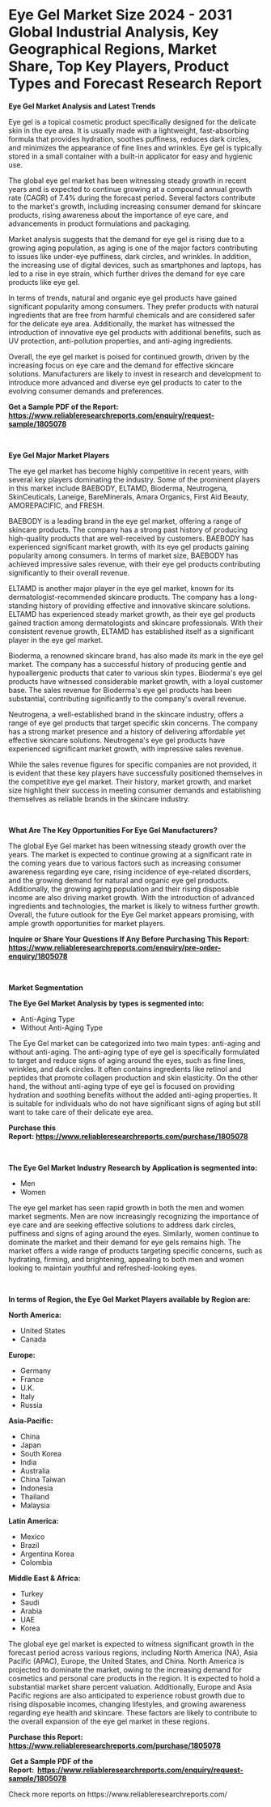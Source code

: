 <p><h1>Eye Gel Market Size 2024 - 2031 Global Industrial Analysis, Key Geographical Regions, Market Share, Top Key Players, Product Types and Forecast Research Report</h1></p><p><strong>Eye Gel Market Analysis and Latest Trends</strong></p>
<p><p>Eye gel is a topical cosmetic product specifically designed for the delicate skin in the eye area. It is usually made with a lightweight, fast-absorbing formula that provides hydration, soothes puffiness, reduces dark circles, and minimizes the appearance of fine lines and wrinkles. Eye gel is typically stored in a small container with a built-in applicator for easy and hygienic use.</p><p>The global eye gel market has been witnessing steady growth in recent years and is expected to continue growing at a compound annual growth rate (CAGR) of 7.4% during the forecast period. Several factors contribute to the market's growth, including increasing consumer demand for skincare products, rising awareness about the importance of eye care, and advancements in product formulations and packaging.</p><p>Market analysis suggests that the demand for eye gel is rising due to a growing aging population, as aging is one of the major factors contributing to issues like under-eye puffiness, dark circles, and wrinkles. In addition, the increasing use of digital devices, such as smartphones and laptops, has led to a rise in eye strain, which further drives the demand for eye care products like eye gel.</p><p>In terms of trends, natural and organic eye gel products have gained significant popularity among consumers. They prefer products with natural ingredients that are free from harmful chemicals and are considered safer for the delicate eye area. Additionally, the market has witnessed the introduction of innovative eye gel products with additional benefits, such as UV protection, anti-pollution properties, and anti-aging ingredients.</p><p>Overall, the eye gel market is poised for continued growth, driven by the increasing focus on eye care and the demand for effective skincare solutions. Manufacturers are likely to invest in research and development to introduce more advanced and diverse eye gel products to cater to the evolving consumer demands and preferences.</p></p>
<p><strong>Get a Sample PDF of the Report:&nbsp; <a href="https://www.reliableresearchreports.com/enquiry/request-sample/1805078">https://www.reliableresearchreports.com/enquiry/request-sample/1805078</a></strong></p>
<p>&nbsp;</p>
<p><strong>Eye Gel Major Market Players</strong></p>
<p><p>The eye gel market has become highly competitive in recent years, with several key players dominating the industry. Some of the prominent players in this market include BAEBODY, ELTAMD, Bioderma, Neutrogena, SkinCeuticals, Laneige, BareMinerals, Amara Organics, First Aid Beauty, AMOREPACIFIC, and FRESH.</p><p>BAEBODY is a leading brand in the eye gel market, offering a range of skincare products. The company has a strong past history of producing high-quality products that are well-received by customers. BAEBODY has experienced significant market growth, with its eye gel products gaining popularity among consumers. In terms of market size, BAEBODY has achieved impressive sales revenue, with their eye gel products contributing significantly to their overall revenue.</p><p>ELTAMD is another major player in the eye gel market, known for its dermatologist-recommended skincare products. The company has a long-standing history of providing effective and innovative skincare solutions. ELTAMD has experienced steady market growth, as their eye gel products gained traction among dermatologists and skincare professionals. With their consistent revenue growth, ELTAMD has established itself as a significant player in the eye gel market.</p><p>Bioderma, a renowned skincare brand, has also made its mark in the eye gel market. The company has a successful history of producing gentle and hypoallergenic products that cater to various skin types. Bioderma's eye gel products have witnessed considerable market growth, with a loyal customer base. The sales revenue for Bioderma's eye gel products has been substantial, contributing significantly to the company's overall revenue.</p><p>Neutrogena, a well-established brand in the skincare industry, offers a range of eye gel products that target specific skin concerns. The company has a strong market presence and a history of delivering affordable yet effective skincare solutions. Neutrogena's eye gel products have experienced significant market growth, with impressive sales revenue.</p><p>While the sales revenue figures for specific companies are not provided, it is evident that these key players have successfully positioned themselves in the competitive eye gel market. Their history, market growth, and market size highlight their success in meeting consumer demands and establishing themselves as reliable brands in the skincare industry.</p></p>
<p>&nbsp;</p>
<p><strong>What Are The Key Opportunities For Eye Gel Manufacturers?</strong></p>
<p><p>The global Eye Gel market has been witnessing steady growth over the years. The market is expected to continue growing at a significant rate in the coming years due to various factors such as increasing consumer awareness regarding eye care, rising incidence of eye-related disorders, and the growing demand for natural and organic eye gel products. Additionally, the growing aging population and their rising disposable income are also driving market growth. With the introduction of advanced ingredients and technologies, the market is likely to witness further growth. Overall, the future outlook for the Eye Gel market appears promising, with ample growth opportunities for market players.</p></p>
<p><strong>Inquire or Share Your Questions If Any Before Purchasing This Report: <a href="https://www.reliableresearchreports.com/enquiry/pre-order-enquiry/1805078">https://www.reliableresearchreports.com/enquiry/pre-order-enquiry/1805078</a></strong></p>
<p>&nbsp;</p>
<p><strong>Market Segmentation</strong></p>
<p><strong>The Eye Gel Market Analysis by types is segmented into:</strong></p>
<p><ul><li>Anti-Aging Type</li><li>Without Anti-Aging Type</li></ul></p>
<p><p>The Eye Gel market can be categorized into two main types: anti-aging and without anti-aging. The anti-aging type of eye gel is specifically formulated to target and reduce signs of aging around the eyes, such as fine lines, wrinkles, and dark circles. It often contains ingredients like retinol and peptides that promote collagen production and skin elasticity. On the other hand, the without anti-aging type of eye gel is focused on providing hydration and soothing benefits without the added anti-aging properties. It is suitable for individuals who do not have significant signs of aging but still want to take care of their delicate eye area.</p></p>
<p><strong>Purchase this Report:&nbsp;<a href="https://www.reliableresearchreports.com/purchase/1805078">https://www.reliableresearchreports.com/purchase/1805078</a></strong></p>
<p>&nbsp;</p>
<p><strong>The Eye Gel Market Industry Research by Application is segmented into:</strong></p>
<p><ul><li>Men</li><li>Women</li></ul></p>
<p><p>The eye gel market has seen rapid growth in both the men and women market segments. Men are now increasingly recognizing the importance of eye care and are seeking effective solutions to address dark circles, puffiness and signs of aging around the eyes. Similarly, women continue to dominate the market and their demand for eye gels remains high. The market offers a wide range of products targeting specific concerns, such as hydrating, firming, and brightening, appealing to both men and women looking to maintain youthful and refreshed-looking eyes.</p></p>
<p>&nbsp;</p>
<p><strong>In terms of Region, the Eye Gel Market Players available by Region are:</strong></p>
<p>
    <p> <strong> North America: </strong>
        <ul>
            <li>United States</li>
            <li>Canada</li>
        </ul>
        </p> 
    <p> <strong> Europe: </strong>
        <ul>
            <li>Germany</li>
            <li>France</li>
            <li>U.K.</li>
            <li>Italy</li>
            <li>Russia</li>
        </ul>
        </p> 
    <p> <strong> Asia-Pacific: </strong>
        <ul>
            <li>China</li>
            <li>Japan</li>
            <li>South Korea</li>
            <li>India</li>
            <li>Australia</li>
            <li>China Taiwan</li>
            <li>Indonesia</li>
            <li>Thailand</li>
            <li>Malaysia</li>
        </ul>
        </p> 
    <p> <strong> Latin America: </strong>
        <ul>
            <li>Mexico</li>
            <li>Brazil</li>
            <li>Argentina Korea</li>
            <li>Colombia</li>
        </ul>
        </p> 
    <p> <strong> Middle East & Africa: </strong>
        <ul>
            <li>Turkey</li>
            <li>Saudi</li>
            <li>Arabia</li>
            <li>UAE</li>
            <li>Korea</li>
        </ul>
    </p>
    </p>
<p><p>The global eye gel market is expected to witness significant growth in the forecast period across various regions, including North America (NA), Asia Pacific (APAC), Europe, the United States, and China. North America is projected to dominate the market, owing to the increasing demand for cosmetics and personal care products in the region. It is expected to hold a substantial market share percent valuation. Additionally, Europe and Asia Pacific regions are also anticipated to experience robust growth due to rising disposable incomes, changing lifestyles, and growing awareness regarding eye health and skincare. These factors are likely to contribute to the overall expansion of the eye gel market in these regions.</p></p>
<p><strong>Purchase this Report: <a href="https://www.reliableresearchreports.com/purchase/1805078">https://www.reliableresearchreports.com/purchase/1805078</a></strong></p>
<p>&nbsp;<strong>Get a Sample PDF of the Report:&nbsp;&nbsp;<a href="https://www.reliableresearchreports.com/enquiry/request-sample/1805078">https://www.reliableresearchreports.com/enquiry/request-sample/1805078</a></strong></p>
<p><strong></strong></p>
<p>Check more reports on https://www.reliableresearchreports.com/</p>
